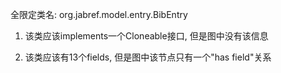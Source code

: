 全限定类名: org.jabref.model.entry.BibEntry

1. 该类应该implements一个Cloneable接口, 但是图中没有该信息

2. 该类应该有13个fields, 但是图中该节点只有一个"has field"关系

   